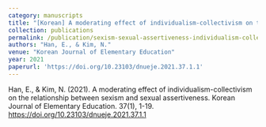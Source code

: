 ```yaml
---
category: manuscripts
title: "[Korean] A moderating effect of individualism-collectivism on the relationship between sexism and sexual assertiveness"
collection: publications
permalink: /publication/sexism-sexual-assertiveness-individualism-collectivism/
authors: "Han, E., & Kim, N."
venue: "Korean Journal of Elementary Education"
year: 2021
paperurl: 'https://doi.org/10.23103/dnueje.2021.37.1.1'
---
```


Han, E., & Kim, N. (2021). A moderating effect of individualism-collectivism on the relationship between sexism and sexual assertiveness. Korean Journal of Elementary Education. 37(1), 1-19. https://doi.org/10.23103/dnueje.2021.37.1.1
